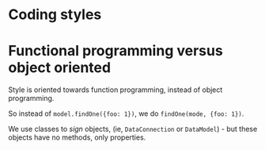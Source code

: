Coding styles
===

# Functional programming versus object oriented

Style is oriented towards function programming, instead of object programming.

So instead of `model.findOne({foo: 1})`, we do `findOne(mode, {foo: 1})`.

We use classes to _sign_ objects, (ie, `DataConnection` or `DataModel`) - but these objects have no methods, only properties.
